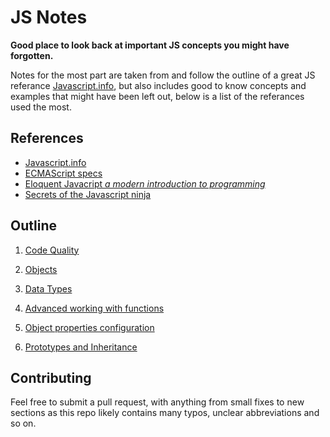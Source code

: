 # JS Notes
**Good place to look back at important JS concepts you might have forgotten.**

Notes for the most part are taken from and follow the outline of a great JS referance [Javascript.info](https://javascript.info/), but also includes good to know concepts and examples that might have been left out, below is a list of the referances used the most.

## References
 - [Javascript.info](https://javascript.info/)
 - [ECMAScript specs](https://tc39.es/ecma262/multipage/)
 - [Eloquent Javacript *a modern introduction to programming*](https://eloquentjavascript.net/)
 - [Secrets of the Javascript ninja](https://www.manning.com/books/secrets-of-the-javascript-ninja-second-edition)

## Outline

1. [Code Quality](Code%20Quality.md)

2. [Objects](Objects.md)

3. [Data Types](Data%20Types.md)

4. [Advanced working with functions](Advanced%20working%20with%20functions.md)

5. [Object properties configuration](Object%20properties%20configuration.md)

6. [Prototypes and Inheritance](Prototypes%20and%20Inheritance.md)

## Contributing
Feel free to submit a pull request, with anything from small fixes to new sections as this repo likely contains many typos, unclear abbreviations and so on.
